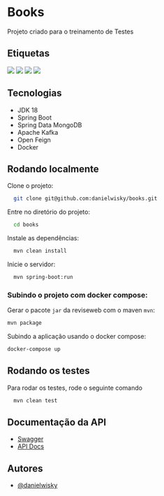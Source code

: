 # Books

Projeto criado para o treinamento de Testes

## Etiquetas

![](https://img.shields.io/badge/Status-Em%20Desenvolvimento-orange)
![](https://img.shields.io/badge/Language-Java-brightgreen)
![](https://img.shields.io/badge/Framework-Spring%20Boot-brightgreen)
![](https://img.shields.io/badge/Arquitetura-Clean%20Arch-brightgreen)

## Tecnologias

* JDK 18
* Spring Boot
* Spring Data MongoDB
* Apache Kafka
* Open Feign
* Docker

## Rodando localmente

Clone o projeto:

```bash
  git clone git@github.com:danielwisky/books.git
```

Entre no diretório do projeto:

```bash
  cd books
```

Instale as dependências:

```bash
  mvn clean install
```

Inicie o servidor:

```bash
  mvn spring-boot:run
```

### Subindo o projeto com docker compose:

Gerar o pacote `jar` da reviseweb com o maven `mvn`:

```bash
mvn package
```

Subindo a aplicação usando o docker compose:

```bash
docker-compose up
```

## Rodando os testes

Para rodar os testes, rode o seguinte comando

```bash
  mvn clean test
```

## Documentação da API

- [Swagger](http://localhost:8080/swagger-ui.html)
- [API Docs](http://localhost:8080/v3/api-docs)

## Autores

- [@danielwisky](https://www.github.com/danielwisky)